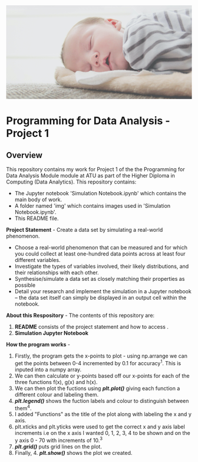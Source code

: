 ![Heading image](img/sleeping.png)

# Programming for Data Analysis - Project 1 #

## Overview ##
This repository contains my work for Project 1 of the the Programming for Data Analysis Module module at ATU as part of the Higher Diploma in Computing (Data Analytics). This repository contains: 

- The Jupyter notebook 'Simulation Notebook.ipynb' which contains the main body of work. 
- A folder named 'img' which contains images used in 'Simulation Notebook.ipynb'. 
- This README file.

**Project Statement** - Create a data set by simulating a real-world phenomenon. 
- Choose a real-world phenomenon that can be measured and for which you could collect at least one-hundred data points across at least four different variables.
- Investigate the types of variables involved, their likely distributions, and their relationships with each other.
- Synthesise/simulate a data set as closely matching their properties as possible
- Detail your research and implement the simulation in a Jupyter notebook – the data set itself can simply be displayed in an output cell within the notebook.

**About this Respository** - The contents of this repository are:

1. **README** consists of the project statement and how to access .
2. **Simulation Jupyter Notebook**



**How the program works** - 
1. Firstly, the program gets the x-points to plot - using np.arrange we can get the points between 0-4 incremented by 0.1 for accuracy<sup>1</sup>. This is inputed into a numpy array. 
2. We can then calculate or y-points based off our x-points for each of the three functions f(x), g(x) and h(x). 
3. We can then plot the fuctions using ***plt.plot()*** giving each function a different colour and labeling them.
4. ***plt.legend()*** shows the fuction labels and colour to distinguish between them<sup>4</sup>.
5. I added "Functions" as the title of the plot along with labeling the x and y axis. 
6. plt.xticks and plt.yticks were used to get the correct x and y axis label increments i.e on the x axis I wanted 0, 1, 2, 3, 4 to be shown and on the y axis 0 - 70 with increments of 10.<sup>3</sup>
7. ***plt.grid()*** puts grid lines on the plot. 
8. Finally, 4. ***plt.show()*** shows the plot we created. 



